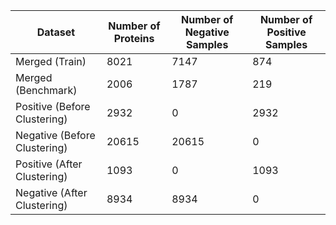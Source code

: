 | Dataset | Number of Proteins | Number of Negative Samples | Number of Positive Samples |
|---|---|---|---|
| Merged (Train) | 8021 | 7147 | 874 |
| Merged (Benchmark) | 2006 | 1787 | 219 |
| Positive (Before Clustering) | 2932 | 0 | 2932 |
| Negative (Before Clustering) | 20615 | 20615 | 0 |
| Positive (After Clustering) | 1093 | 0 | 1093 |
| Negative (After Clustering) | 8934 | 8934 | 0 |
